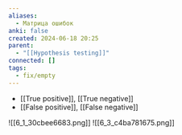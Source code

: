 ```yaml
---
aliases:
  - Матрица ошибок
anki: false
created: 2024-06-18 20:25
parent:
  - "[[Hypothesis testing]]"
connected: []
tags:
  - fix/empty
---
```


- [[True positive]], [[True negative]]
- [[False positive]], [[False negative]]

![[6_1_30cbee6683.png]]
![[6_3_c4ba781675.png]]
